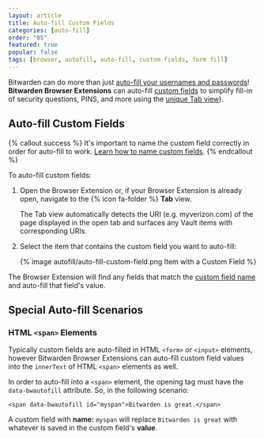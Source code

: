 ```yaml
---
layout: article
title: Auto-fill Custom Fields
categories: [auto-fill]
order: "05"
featured: true
popular: false
tags: [browser, autofill, auto-fill, custom fields, form fill]
---
```


Bitwarden can do more than just [auto-fill your usernames and passwords]({{site.baseurl}}/article/auto-fill-browser/)! **Bitwarden Browser Extensions** can auto-fill [custom fields]({{site.baseurl}}/article/custom-fields) to simplify fill-in of security questions, PINS, and more using the [unique Tab view]({{site.baseurl}}/article/auto-fill-browser/)).

## Auto-fill Custom Fields

{% callout success %}
It's important to name the custom field correctly in order for auto-fill to work. [Learn how to name custom fields]({{site.baseurl}}/article/custom-fields/#custom-field-names).
{% endcallout %}

To auto-fill custom fields:

1. Open the Browser Extension or, if your Browser Extension is already open, navigate to the {% icon fa-folder %} **Tab** view.

   The Tab view automatically detects the URI (e.g. myverizon.com) of the page displayed in the open tab and surfaces any Vault items with corresponding URIs.
2. Select the item that contains the custom field you want to auto-fill:

   {% image autofill/auto-fill-custom-field.png Item with a Custom Field %}

The Browser Extension will find any fields that match the [custom field name]({{site.baseurl}}/article/custom-fields/custom-field-names) and auto-fill that field's value.

## Special Auto-fill Scenarios

### HTML `<span>` Elements

Typically custom fields are auto-filled in HTML `<form>` or `<input>` elements, however Bitwarden Browser Extensions can auto-fill custom field values into the `innerText` of HTML `<span>` elements as well.

In order to auto-fill into a `<span>` element, the opening tag must have the `data-bwautofill` attribute. So, in the following scenario:

```
<span data-bwautofill id="myspan">Bitwarden is great.</span>
```

A custom field with **name:** `myspan` will replace `Bitwarden is great` with whatever is saved in the custom field's **value**.
